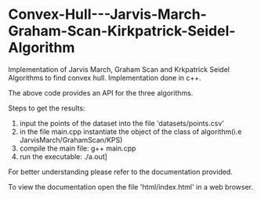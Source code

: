 # Convex-Hull---Jarvis-March-Graham-Scan-Kirkpatrick-Seidel-Algorithm
Implementation of Jarvis March, Graham Scan and Krkpatrick Seidel Algorithms to find convex hull. Implementation done in c++.

The above code provides an API for the three algorithms.

Steps to get the results:

1. input the points of the dataset into the file 'datasets/points.csv'
2. in the file main.cpp instantiate the object of the class of algorithm(i.e JarvisMarch/GrahamScan/KPS)
3. compile the main file: g++ main.cpp
4. run the executable: ./a.out]

For better understanding please refer to the documentation provided.

To view the documentation open the file 'html/index.html' in a web browser.
